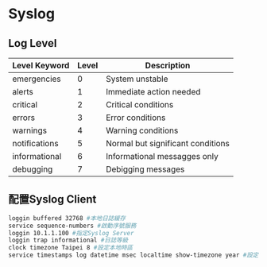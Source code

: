 # Syslog

## Log Level ##

|Level Keyword|Level|Description|
|     ---     | --- |    ---    |
|emergencies  |0    |System unstable
|alerts       |1    |Immediate action needed
|critical     |2    |Critical conditions
|errors       |3    |Error conditions 
|warnings     |4    |Warning conditions
|notifications|5    |Normal but significant conditions
|informational|6    |Informational messagges only 
|debugging    |7    |Debigging messages

## 配置Syslog Client

```bash
loggin buffered 32768 #本地日誌緩存
service sequence-numbers #啟動序號服務
loggin 10.1.1.100 #指定Syslog Server
loggin trap informational #日誌等級
clock timezone Taipei 8 #設定本地時區
service timestamps log datetime msec localtime show-timezone year #設定日誌格式
```